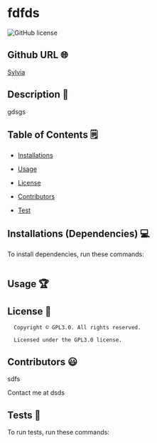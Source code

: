 # fdfds
![GitHub license](https://img.shields.io/badge/license-GPL3.0-blue.svg)

## Github URL 🌐

[Sylvia](https://github.com/Sylvia/)

## Description 📝

gdsgs


## Table of Contents 🗒

* [Installations](#dependencies)

* [Usage](#usage)


* [License](#license)


* [Contributors](#contributors)

* [Test](#test)


## Installations (Dependencies) 💻

To install dependencies, run these commands:

```

```


## Usage 🏆



## License 📛

      Copyright © GPL3.0. All rights reserved. 
      
      Licensed under the GPL3.0 license.


## Contributors 😃

sdfs

Contact me at dsds


## Tests 🧪

To run tests, run these commands:

```

```

